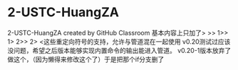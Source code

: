 # 2-USTC-HuangZA
2-USTC-HuangZA created by GitHub Classroom
基本内容上只加了> >> 1>> 1> 2>> 2> <这些重定向符号的支持，允许与管道混在一起使用
v0.20测试过应该没问题，希望之后版本能够实现内置命令的输出能进入管道。
v0.20-1版本放弃了做这个，（因为懒得来修改这个了）于是把那个if分支删了
